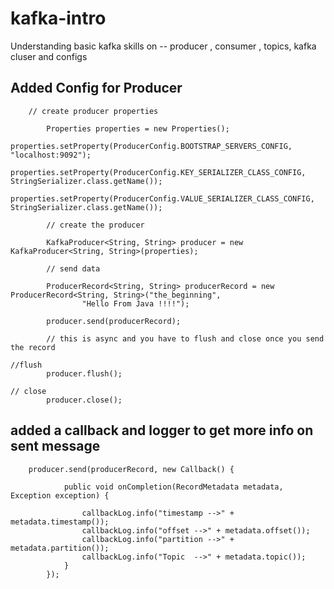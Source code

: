 # kafka-intro
Understanding basic kafka skills on -- producer , consumer , topics, kafka cluser and configs

## Added Config for Producer

```
	// create producer properties

		Properties properties = new Properties();
		properties.setProperty(ProducerConfig.BOOTSTRAP_SERVERS_CONFIG, "localhost:9092");
		properties.setProperty(ProducerConfig.KEY_SERIALIZER_CLASS_CONFIG, StringSerializer.class.getName());
		properties.setProperty(ProducerConfig.VALUE_SERIALIZER_CLASS_CONFIG, StringSerializer.class.getName());

		// create the producer

		KafkaProducer<String, String> producer = new KafkaProducer<String, String>(properties);

		// send data

		ProducerRecord<String, String> producerRecord = new ProducerRecord<String, String>("the_beginning",
				"Hello From Java !!!!");

		producer.send(producerRecord);

		// this is async and you have to flush and close once you send the record

//flush
		producer.flush();

// close
		producer.close();
```

## added a callback and logger to get more info on sent message

```
	producer.send(producerRecord, new Callback() {

			public void onCompletion(RecordMetadata metadata, Exception exception) {

				callbackLog.info("timestamp -->" + metadata.timestamp());
				callbackLog.info("offset -->" + metadata.offset());
				callbackLog.info("partition -->" + metadata.partition());
				callbackLog.info("Topic  -->" + metadata.topic());
			}
		});
```



## 